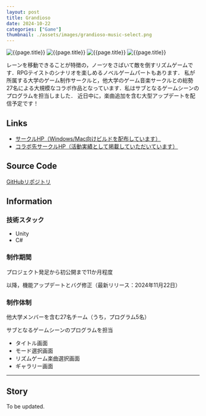 ```yaml
---
layout: post
title: Grandioso
date: 2024-10-22
categories: ["Game"]
thumbnail: ./assets/images/grandioso-music-select.png
---
```


![{{page.title}}]({{site.baseurl}}/assets/images/grandioso-music-select.png)
![{{page.title}}]({{site.baseurl}}/assets/images/grandioso-title-screen.png)
![{{page.title}}]({{site.baseurl}}/assets/images/grandioso-mode-select.png)
![{{page.title}}]({{site.baseurl}}/assets/images/grandioso-gallery.png)

レーンを移動できることが特徴の，ノーツをさばいて敵を倒すリズムゲームです．RPGテイストのシナリオを楽しめるノベルゲームパートもあります．
私が所属する大学のゲーム制作サークルと，他大学のゲーム音楽サークルとの総勢27名による大規模なコラボ作品となっています．私はサブとなるゲームシーンのプログラムを担当しました．
近日中に，楽曲追加を含む大型アップデートを配信予定です！

## Links

- [サークルHP（Windows/Mac向けビルドを配布しています）](https://micomprocedure.com/works/242)
- [コラボ先サークルHP（活動実績として掲載していただいています）](https://senzokugok.studio.site/#jisseki)

## Source Code

[GitHubリポジトリ](https://github.com/GOK-Proc/GOK-Proc-dev)

## Information

### 技術スタック

- Unity
- C#

### 制作期間

プロジェクト発足から初公開まで11か月程度

以降，機能アップデートとバグ修正（最新リリース：2024年11月22日）

### 制作体制

他大学メンバーを含む27名チーム（うち，プログラム5名）

サブとなるゲームシーンのプログラムを担当

- タイトル画面
- モード選択画面
- リズムゲーム楽曲選択画面
- ギャラリー画面

---

## Story

To be updated.
